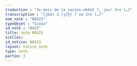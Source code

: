 ```yaml
---
traduction : "3e mois de la saison-akhet ?, jour 3+x […]"
transcription : "[ȝbd] 3 [ȝ]ḫt ? sw 3+x […]"
nom_note : "N8423"
typeObjet : "Sceau"
id_note : "8423"
title: note N8423
scelles: 
id_notice: N8423
layout: notice_note
type: note
partie: 3
---
```

